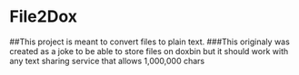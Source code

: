 # File2Dox
##This project is meant to convert files to plain text. 
###This originaly was created as a joke to be able to store files on doxbin but it should work with any text sharing service that allows 1,000,000 chars
